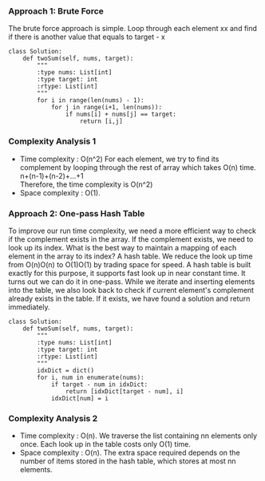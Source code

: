 ### Approach 1: Brute Force
The brute force approach is simple. Loop through each element xx and find if there is another value that equals to target - x
```
class Solution:
    def twoSum(self, nums, target):
        """
        :type nums: List[int]
        :type target: int
        :rtype: List[int]
        """
        for i in range(len(nums) - 1):
            for j in range(i+1, len(nums)):
                if nums[i] + nums[j] == target:
                    return [i,j]
```
### Complexity Analysis 1
- Time complexity : O(n^2) For each element, we try to find its complement by looping through the rest of array which takes O(n) time.   
n+(n-1)+(n-2)+...+1   
Therefore, the time complexity is O(n^2)
- Space complexity : O(1). 

### Approach 2: One-pass Hash Table
To improve our run time complexity, we need a more efficient way to check if the complement exists in the array. If the complement exists, we need to look up its index. What is the best way to maintain a mapping of each element in the array to its index? A hash table.
We reduce the look up time from O(n)O(n) to O(1)O(1) by trading space for speed. A hash table is built exactly for this purpose, it supports fast look up in near constant time.
It turns out we can do it in one-pass. While we iterate and inserting elements into the table, we also look back to check if current element's complement already exists in the table. If it exists, we have found a solution and return immediately.
```
class Solution:
    def twoSum(self, nums, target):
        """
        :type nums: List[int]
        :type target: int
        :rtype: List[int]
        """
        idxDict = dict()
        for i, num in enumerate(nums):
            if target - num in idxDict:
                return [idxDict[target - num], i]
            idxDict[num] = i
```
### Complexity Analysis 2 
- Time complexity : O(n). We traverse the list containing nn elements only once. Each look up in the table costs only O(1) time.
- Space complexity : O(n). The extra space required depends on the number of items stored in the hash table, which stores at most nn elements.

